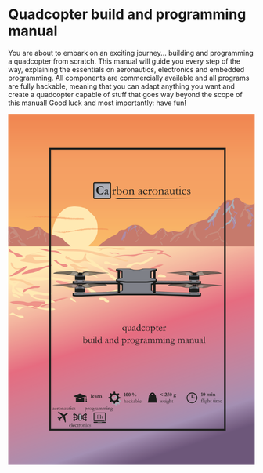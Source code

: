 # Quadcopter build and programming manual

You are about to embark on an exciting journey... building and programming a quadcopter from scratch. This manual will guide you every step of the way, explaining the essentials on aeronautics, electronics and embedded programming. All components are commercially available and all programs are fully hackable, meaning that you can adapt anything you want and create a quadcopter capable of stuff that goes way beyond the scope of this manual! Good luck and most importantly: have fun!



[![alt text](https://github.com/CarbonAeronautics/Manual/blob/db7c4cb1e18d58348f50fcf3cfcc0344a582109c/FRONT_PAGE.png?raw=true)](https://github.com/CarbonAeronautics/Manual/blob/e6c9e0f6e2309d4ba5cee578a59aa716f51b66a9/Carbon_Aeronautics_Quadcopter_Manual_Rate_Mode.pdf)
